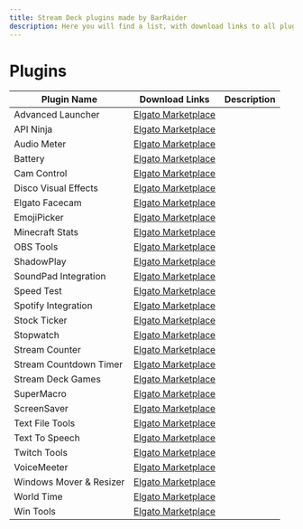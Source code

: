 ```yaml
---
title: Stream Deck plugins made by BarRaider
description: Here you will find a list, with download links to all plugins made by BarRaider for the Elgato Stream Deck.
---
```


# Plugins

|Plugin Name|Download Links|Description|
|--------|--------|-------|
|Advanced Launcher|[Elgato Marketplace](https://marketplace.elgato.com/product/advanced-launcher-d9a289e4-9f61-4613-9f86-0069f5897125)|
|API Ninja|[Elgato Marketplace](https://marketplace.elgato.com/product/api-ninja-fd59edeb-e7e5-412f-91ef-304c3e03f035)|
|Audio Meter|[Elgato Marketplace](https://marketplace.elgato.com/product/audio-meter-c07f73e1-6742-43b6-af56-8b501d3dcd33)|
|Battery|[Elgato Marketplace](https://marketplace.elgato.com/product/battery-042cddfb-557e-4e60-998a-e574398e9496)|
|Cam Control|[Elgato Marketplace](https://marketplace.elgato.com/product/cam-control-0566de9a-1509-4af3-bc74-07de68b3b0ab)|
|Disco Visual Effects|[Elgato Marketplace](https://marketplace.elgato.com/product/disco-visual-effects-1cd68842-ca4e-4830-97c7-e50c9c4be1d8)|
|Elgato Facecam|[Elgato Marketplace](https://marketplace.elgato.com/product/elgato-facecam-e6909e12-78b0-4db7-8ebf-e1a1b37735cd)|
|EmojiPicker|[Elgato Marketplace](https://marketplace.elgato.com/product/emoji-picker-750788a6-11e9-4186-ab0d-f511f038b36f)|
|Minecraft Stats|[Elgato Marketplace](https://marketplace.elgato.com/product/minecraft-stats-eef5ae19-e130-4d31-b40e-8b470c81d52f)|
|OBS Tools|[Elgato Marketplace](https://marketplace.elgato.com/product/obs-tools-1736515e-1452-41a3-9548-d2b3a689076f)|
|ShadowPlay|[Elgato Marketplace](https://marketplace.elgato.com/product/shadowplay-a98025e9-397e-466a-a2e1-39c22986afe7)|
|SoundPad Integration|[Elgato Marketplace](https://marketplace.elgato.com/product/soundpad-integration-9b5c4dee-11a8-4ef3-950c-18c1027e3735)|
|Speed Test|[Elgato Marketplace](https://marketplace.elgato.com/product/speed-test-b493077c-ac84-4dc7-9f9f-0561d3007772)|
|Spotify Integration|[Elgato Marketplace](https://marketplace.elgato.com/product/spotify-integration-5e3a6d60-570a-40f3-b186-dbcd122216a2)|
|Stock Ticker|[Elgato Marketplace](https://marketplace.elgato.com/product/stock-ticker-84602e37-3ef1-48d4-b20b-3b303edd99f5)|
|Stopwatch|[Elgato Marketplace](https://marketplace.elgato.com/product/stopwatch-637dd05d-6f95-4f19-9df7-0fcee0b9845b)|
|Stream Counter|[Elgato Marketplace](https://marketplace.elgato.com/product/stream-counter-ab18c97d-4b52-442e-a903-fcfe21801b45)|
|Stream Countdown Timer|[Elgato Marketplace](https://marketplace.elgato.com/product/stream-countdown-timer-625838c6-85ce-4be7-a754-30f00c809b34)|
|Stream Deck Games|[Elgato Marketplace](https://marketplace.elgato.com/product/stream-deck-games-5610386b-e778-4b58-9c5d-f4499a986106)|
|SuperMacro|[Elgato Marketplace](https://marketplace.elgato.com/product/supermacro-62195fec-7bcb-403d-b650-c342e9dfec67)|
|ScreenSaver|[Elgato Marketplace]()|
|Text File Tools|[Elgato Marketplace](https://marketplace.elgato.com/product/text-file-tools-8ed62b66-35f3-44fe-b801-486976ddd188)|
|Text To Speech|[Elgato Marketplace](https://marketplace.elgato.com/product/texttospeech-d9615c50-eca4-42e3-ac99-04708a9fa620)|
|Twitch Tools|[Elgato Marketplace](https://marketplace.elgato.com/product/twitch-tools-b64d96eb-c5b3-4880-8eb8-64f8a698c335)|
|VoiceMeeter|[Elgato Marketplace](https://marketplace.elgato.com/product/voicemeeter-integration-f879a66f-4b9b-42de-9635-539797e5b5a7)|
|Windows Mover & Resizer|[Elgato Marketplace](https://marketplace.elgato.com/product/windows-mover-resizer-5fa50346-eff5-4c75-b5e6-a8e377d694dc)|
|World Time|[Elgato Marketplace](https://marketplace.elgato.com/product/world-time-ccf461d7-ee4d-4421-a043-0e75174582ac)|
|Win Tools|[Elgato Marketplace](https://marketplace.elgato.com/product/win-tools-c17abe0e-f565-4d86-a80a-73b1d31c0c7d)|